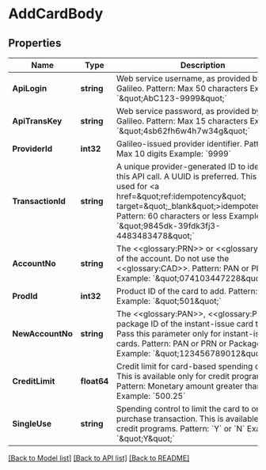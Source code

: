 # AddCardBody

## Properties
Name | Type | Description | Notes
------------ | ------------- | ------------- | -------------
**ApiLogin** | **string** | Web service username, as provided by Galileo. Pattern: Max 50 characters Example: &#x60;\&quot;AbC123-9999\&quot;&#x60; | [default to AbC123-9999]
**ApiTransKey** | **string** | Web service password, as provided by Galileo. Pattern: Max 15 characters Example: &#x60;\&quot;4sb62fh6w4h7w34g\&quot;&#x60; | [default to 4sb62fh6w4h7w34g]
**ProviderId** | **int32** | Galileo-issued provider identifier. Pattern: Max 10 digits Example: &#x60;9999&#x60; | [default to 9999]
**TransactionId** | **string** | A unique provider-generated ID to identify this API call. A UUID is preferred. This value is used for &lt;a href&#x3D;\&quot;ref:idempotency\&quot; target&#x3D;\&quot;_blank\&quot;&gt;idempotency&lt;/a&gt;. Pattern: 60 characters or less Example: &#x60;\&quot;9845dk-39fdk3fj3-4483483478\&quot;&#x60; | [default to 123e4567-e89b-12d3-a456-426614174000]
**AccountNo** | **string** | The &lt;&lt;glossary:PRN&gt;&gt; or &lt;&lt;glossary:PAN&gt;&gt; of the account. Do not use the &lt;&lt;glossary:CAD&gt;&gt;. Pattern: PAN or PRN Example: &#x60;\&quot;074103447228\&quot;&#x60; | [default to 074103447228]
**ProdId** | **int32** | Product ID of the card to add. Pattern: Integer Example: &#x60;\&quot;501\&quot;&#x60; | [default to null]
**NewAccountNo** | **string** | The &lt;&lt;glossary:PAN&gt;&gt;, &lt;&lt;glossary:PRN&gt;&gt; or package ID of the instant-issue card to add. Pass this parameter only for instant-issue cards. Pattern: PAN or PRN or Package ID Example: &#x60;\&quot;123456789012\&quot;&#x60; | [optional] [default to null]
**CreditLimit** | **float64** | Credit limit for card-based spending control. This is available only for credit programs. Pattern: Monetary amount greater than 0. Example: &#x60;500.25&#x60; | [optional] [default to null]
**SingleUse** | **string** | Spending control to limit the card to one purchase transaction. This is available only for credit programs. Pattern: &#x60;Y&#x60; or &#x60;N&#x60; Example: &#x60;\&quot;Y\&quot;&#x60; | [optional] [default to SINGLE_USE.N]

[[Back to Model list]](../README.md#documentation-for-models) [[Back to API list]](../README.md#documentation-for-api-endpoints) [[Back to README]](../README.md)

